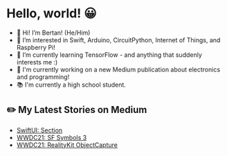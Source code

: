 # Hello, world! 😀
- 👋 Hi! I’m Bertan! (He/Him)
- 👀 I’m interested in Swift, Arduino, CircuitPython, Internet of Things, and Raspberry Pi!
- 🌱 I’m currently learning TensorFlow - and anything that suddenly interests me :)
- 🔭 I'm currently working on a new Medium publication about electronics and programming!
- 📚 I'm currently a high school student.
## ✏️ My Latest Stories on Medium
<!-- BLOG-POST-LIST:START -->
- [SwiftUI: Section](https://medium.com/turkishkit/swiftui-section-154f1e4d648b?source=rss-8cc1101d47c1------2)
- [WWDC21: SF Symbols 3](https://medium.com/turkishkit/wwdc21-sf-symbols-3-55fe262cf557?source=rss-8cc1101d47c1------2)
- [WWDC21: RealityKit ObjectCapture](https://medium.com/turkishkit/wwdc21-realitykit-objectcapture-1eaa1b0735d1?source=rss-8cc1101d47c1------2)
<!-- BLOG-POST-LIST:END -->
<!---
BertanT/BertanT is a ✨ special ✨ repository because its `README.md` (this file) appears on your GitHub profile.
You can click the Preview link to take a look at your changes.
--->
